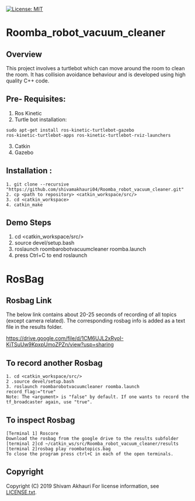 [![License: MIT](https://img.shields.io/badge/License-MIT-green.svg)](https://github.com/shivamakhauri04/Roomba_robot_vacuum_cleaner/blob/Week12_HW/LICENSE.txt)
# Roomba_robot_vacuum_cleaner

## Overview
This project involves a turtlebot which can move around the room to clean the room. It has collision avoidance behaviour and is developed using high quality C++ code.

## Pre- Requisites:
1. Ros Kinetic
2. Turtle bot installation: 

```
sudo apt-get install ros-kinetic-turtlebot-gazebo 
ros-kinetic-turtlebot-apps ros-kinetic-turtlebot-rviz-launchers
```

3. Catkin
4. Gazebo

## Installation :
```
1. git clone --recursive "https://github.com/shivamakhauri04/Roomba_robot_vacuum_cleaner.git"
2. cp <path to repository> <catkin_workspace/src/>
3. cd <catkin_workspace>
4. catkin_make
```

## Demo Steps
1. cd <catkin_workspace/src/>
2. source devel/setup.bash
3. roslaunch roombarobotvacuumcleaner roomba.launch
4. press Ctrl+C to end roslaunch

# RosBag

## Rosbag Link 
The below link contains about 20-25 seconds of recording of all topics (except camera related). The corresponding rosbag info is added as a text file in the results folder.

https://drive.google.com/file/d/1CM6UJL2xRyoI-KjTSuUw9KpxpUmoZPZn/view?usp=sharing

## To record another Rosbag

```
1. cd <catkin_workspace/src/>
2 .source devel/setup.bash
3. roslaunch roombarobotvacuumcleaner roomba.launch record_flag:="true"
Note: The <argument> is "false" by default. If one wants to record the tf_broadcaster again, use "true".
```

## To inspect Rosbag
```
[Terminal 1] Roscore
Download the rosbag from the google drive to the results subfolder
[terminal 2]cd ~/catkin_ws/src/Roomba_robot_vacuum_cleaner/results
[terminal 2]rosbag play roombatopics.bag
To close the program press ctrl+C in each of the open terminals.
```

## Copyright

Copyright (C) 2019 Shivam Akhauri
For license information, see [LICENSE.txt](LICENSE.txt).

